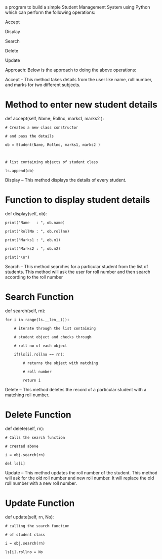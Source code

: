 a program to build a simple Student Management System using Python which can perform the following operations:



Accept

Display

Search

Delete

Update

Approach: Below is the approach to doing the above operations:



Accept – This method takes details from the user like name, roll number, and marks for two different subjects.

# Method to enter new student details

def accept(self, Name, Rollno, marks1, marks2 ):

    # Creates a new class constructor

    # and pass the details

    ob = Student(Name, Rollno, marks1, marks2 )



    # list containing objects of student class

    ls.append(ob)

Display – This method displays the details of every student.

# Function to display student details     

def display(self, ob):

    print("Name   : ", ob.name)

    print("RollNo : ", ob.rollno)

    print("Marks1 : ", ob.m1)

    print("Marks2 : ", ob.m2)

    print("\n")    

Search – This method searches for a particular student from the list of students. This method will ask the user for roll number and then search according to the roll number

# Search Function    

def search(self, rn):

    for i in range(ls.__len__()):

        # iterate through the list containing

        # student object and checks through

        # roll no of each object

        if(ls[i].rollno == rn):

            # returns the object with matching 

            # roll number

            return i 

Delete – This method deletes the record of a particular student with a matching roll number.

# Delete Function                                  

def delete(self, rn):

    # Calls the search function 

    # created above

    i = obj.search(rn)  

    del ls[i]

Update – This method updates the roll number of the student. This method will ask for the old roll number and new roll number. It will replace the old roll number with a new roll number.

# Update Function   

def update(self, rn, No):

    # calling the search function

    # of student class

    i = obj.search(rn)

    ls[i].rollno = No
